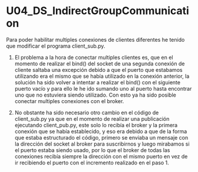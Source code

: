 # U04_DS_IndirectGroupCommunication

Para poder habilitar multiples conexiones de clientes diferentes he tenido que modificar el programa client_sub.py.

1. El problema a la hora de conectar multiples clientes es, que en el momento de realizar el bind() del socket de una segunda conexión de cliente saltaba una excepción debido a que el puerto que estabamos utilizando era el mismo que se había utilizado en la conexión anterior, la solución ha sido volver a intentar a realizar el bind() con el siguiente puerto vacío y para ello le he ido sumando uno al puerto hasta encontrar uno que no estuviera siendo utilizado. Con esto ya ha sido posible conectar multiples conexiones con el broker.

2. No obstante ha sido necesario otro cambio en el código de client_sub.py ya que en el momento de realizar una publicación ejecutando client_pub.py, este solo lo recibía el broker y la primera conexión que se había establecido, y eso era debido a que de la forma que estaba estructurado el código, primero se enviaba un mensaje con la dirección del socket al broker para suscribirnos y luego mirabamos si el puerto estaba siendo usado, por lo que el broker de todas las conexiones recibía siempre la dirección con el mismo puerto en vez de ir recibiendo el puerto con el incremento realizado en el paso 1.
